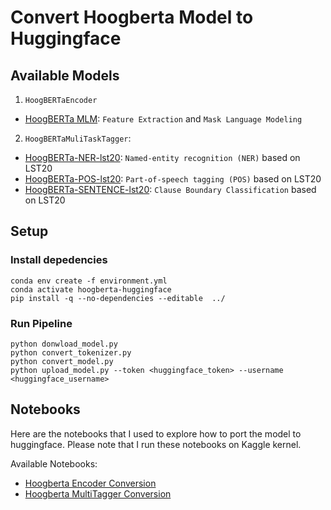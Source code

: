 # Convert Hoogberta Model to Huggingface

## Available Models
1. `HoogBERTaEncoder`
 - [HoogBERTa MLM](https://huggingface.co/new5558/HoogBERTa): `Feature Extraction` and `Mask Language Modeling`
2. `HoogBERTaMuliTaskTagger`:
 - [HoogBERTa-NER-lst20](https://huggingface.co/new5558/HoogBERTa-NER-lst20): `Named-entity recognition (NER)` based on LST20
 - [HoogBERTa-POS-lst20](https://huggingface.co/new5558/HoogBERTa-POS-lst20): `Part-of-speech tagging (POS)` based on LST20
 - [HoogBERTa-SENTENCE-lst20](https://huggingface.co/new5558/HoogBERTa-SENTENCE-lst20): `Clause Boundary Classification` based on LST20

## Setup

### Install depedencies
```
conda env create -f environment.yml
conda activate hoogberta-huggingface
pip install -q --no-dependencies --editable  ../
```

### Run Pipeline
```
python donwload_model.py
python convert_tokenizer.py
python convert_model.py
python upload_model.py --token <huggingface_token> --username <huggingface_username>
```

## Notebooks
Here are the notebooks that I used to explore how to port the model to huggingface. Please note that I run these notebooks on Kaggle kernel.

Available Notebooks:
- [Hoogberta Encoder Conversion](https://www.kaggle.com/notebooks/welcome?src=https://github.com/new5558/HoogBERTa-huggingface/blob/main/huggingface/notebooks/hoogberta-conversion.ipynb)
- [Hoogberta MultiTagger Conversion](https://www.kaggle.com/notebooks/welcome?src=https://github.com/new5558/HoogBERTa-huggingface/blob/main/huggingface/notebooks/hoogberta-multitagger-conversion.ipynb)



